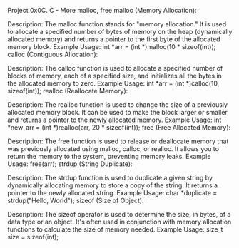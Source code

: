 Project
0x0C. C - More malloc, free
malloc (Memory Allocation):

Description: The malloc function stands for "memory allocation." It is used to allocate a specified number of bytes of memory on the heap (dynamically allocated memory) and returns a pointer to the first byte of the allocated memory block.
Example Usage: int *arr = (int *)malloc(10 * sizeof(int));
calloc (Contiguous Allocation):

Description: The calloc function is used to allocate a specified number of blocks of memory, each of a specified size, and initializes all the bytes in the allocated memory to zero.
Example Usage: int *arr = (int *)calloc(10, sizeof(int));
realloc (Reallocate Memory):

Description: The realloc function is used to change the size of a previously allocated memory block. It can be used to make the block larger or smaller and returns a pointer to the newly allocated memory.
Example Usage: int *new_arr = (int *)realloc(arr, 20 * sizeof(int));
free (Free Allocated Memory):

Description: The free function is used to release or deallocate memory that was previously allocated using malloc, calloc, or realloc. It allows you to return the memory to the system, preventing memory leaks.
Example Usage: free(arr);
strdup (String Duplicate):

Description: The strdup function is used to duplicate a given string by dynamically allocating memory to store a copy of the string. It returns a pointer to the newly allocated string.
Example Usage: char *duplicate = strdup("Hello, World");
sizeof (Size of Object):

Description: The sizeof operator is used to determine the size, in bytes, of a data type or an object. It's often used in conjunction with memory allocation functions to calculate the size of memory needed.
Example Usage: size_t size = sizeof(int);
